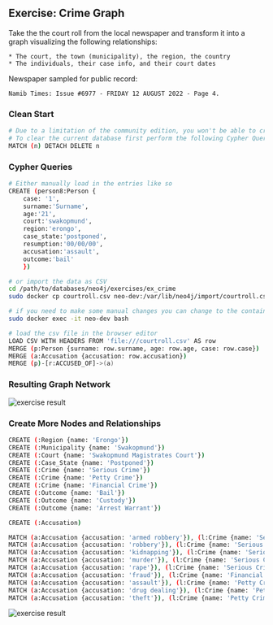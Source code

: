 ## Exercise: Crime Graph

Take the the court roll from the local newspaper and transform it into a graph visualizing the following relationships:

    * The court, the town (municipality), the region, the country
    * The individuals, their case info, and their court dates

Newspaper sampled for public record:

    Namib Times: Issue #6977 - FRIDAY 12 AUGUST 2022 - Page 4.

### Clean Start

```bash
# Due to a limitation of the community edition, you won't be able to create multiple DBs.
# To clear the current database first perform the following Cypher Query
MATCH (n) DETACH DELETE n
```

### Cypher Queries

```bash
# Either manually load in the entries like so
CREATE (person8:Person {
    case: '1',
    surname:'Surname',
    age:'21',
    court:'swakopmund',
    region:'erongo',
    case_state:'postponed',
    resumption:'00/00/00',
    accusation:'assault',
    outcome:'bail'
    })

# or import the data as CSV
cd /path/to/databases/neo4j/exercises/ex_crime
sudo docker cp courtroll.csv neo-dev:/var/lib/neo4j/import/courtroll.csv

# if you need to make some manual changes you can change to the container's tty like so
sudo docker exec -it neo-dev bash

# load the csv file in the browser editor
LOAD CSV WITH HEADERS FROM 'file:///courtroll.csv' AS row
MERGE (p:Person {surname: row.surname, age: row.age, case: row.case})
MERGE (a:Accusation {accusation: row.accusation})
MERGE (p)-[r:ACCUSED_OF]->(a)
```

### Resulting Graph Network

![exercise result](exercise.svg)

### Create More Nodes and Relationships

```bash
CREATE (:Region {name: 'Erongo'})
CREATE (:Municipality {name: 'Swakopmund'})
CREATE (:Court {name: 'Swakopmund Magistrates Court'})
CREATE (:Case_State {name: 'Postponed'})
CREATE (:Crime {name: 'Serious Crime'})
CREATE (:Crime {name: 'Petty Crime'})
CREATE (:Crime {name: 'Financial Crime'})
CREATE (:Outcome {name: 'Bail'})
CREATE (:Outcome {name: 'Custody'})
CREATE (:Outcome {name: 'Arrest Warrant'})

CREATE (:Accusation)

MATCH (a:Accusation {accusation: 'armed robbery'}), (l:Crime {name: 'Serious Crime'}) create (a) -[:CONSIDERED_A]-> (l)
MATCH (a:Accusation {accusation: 'robbery'}), (l:Crime {name: 'Serious Crime'}) create (a) -[:CONSIDERED_A]-> (l)
MATCH (a:Accusation {accusation: 'kidnapping'}), (l:Crime {name: 'Serious Crime'}) create (a) -[:CONSIDERED_A]-> (l)
MATCH (a:Accusation {accusation: 'murder'}), (l:Crime {name: 'Serious Crime'}) create (a) -[:CONSIDERED_A]-> (l)
MATCH (a:Accusation {accusation: 'rape'}), (l:Crime {name: 'Serious Crime'}) create (a) -[:CONSIDERED_A]-> (l)
MATCH (a:Accusation {accusation: 'fraud'}), (l:Crime {name: 'Financial Crime'}) create (a) -[:CONSIDERED_A]-> (l)
MATCH (a:Accusation {accusation: 'assault'}), (l:Crime {name: 'Petty Crime'}) create (a) -[:CONSIDERED_A]-> (l)
MATCH (a:Accusation {accusation: 'drug dealing'}), (l:Crime {name: 'Petty Crime'}) create (a) -[:CONSIDERED_A]-> (l)
MATCH (a:Accusation {accusation: 'theft'}), (l:Crime {name: 'Petty Crime'}) create (a) -[:CONSIDERED_A]-> (l)
```

![exercise result](exercise2.svg)